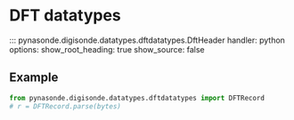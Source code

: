 # DFT datatypes

::: pynasonde.digisonde.datatypes.dftdatatypes.DftHeader
    handler: python
    options:
        show_root_heading: true
        show_source: false

## Example

```python
from pynasonde.digisonde.datatypes.dftdatatypes import DFTRecord
# r = DFTRecord.parse(bytes)
```
